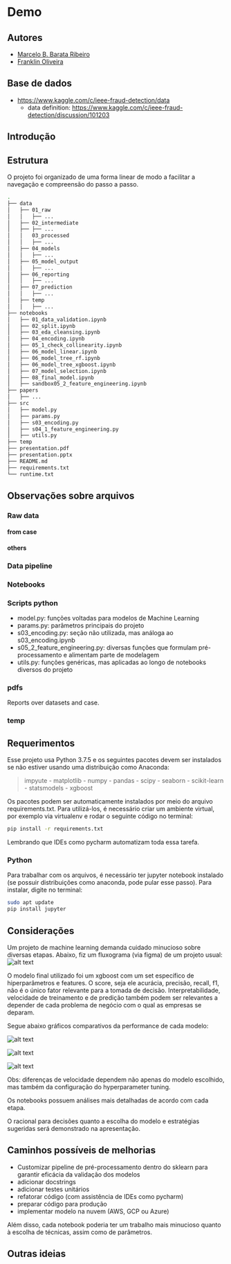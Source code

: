 # Demo

## Autores
* [Marcelo B. Barata Ribeiro](https://www.linkedin.com/in/marcelobarataribeiro/)
* [Franklin Oliveira](https://www.github.com/Franklin-oliveira)

## Base de dados
<!-- * https://www.kaggle.com/mlg-ulb/creditcardfraud -->
* https://www.kaggle.com/c/ieee-fraud-detection/data
    * data definition: https://www.kaggle.com/c/ieee-fraud-detection/discussion/101203

## Introdução
<!-- Além da métrica de score a ser definida, diversas outras medidas são importantes para o processo decisório
* Velocidade de treinamento do modelo. Além disso, custo da amostragem dos dados em termos de score vs. ganho em velocidade de treinamento. 
* Velocidade de predição. 
* Qual é o grau de interpretabilidade exigido?
* Qual é o prazo? O que teria maior peso se considerar o tradeoff entre qualidade (ou complexidade do modelo) e velocidade de entrega? 
* Ter um modelo facilmente replicável e adaptável para outro projetos é mais ou menos importante do que utilizar o estado da arte? Quanto tempo estamos dispostos a dedicar para a parte técnica?

Cada um desses pontos depende da percepção do negócio e suas respectivas prioridades. Não existe uma bala de prata. Por exemplo, há casos em que modelos de Deep Learning se adequam bem, mas em diversas situações seria uma estratégia equivocada. Quando é priorizada interpretabilidade e velocidade de elaboração e produtização, modelos de árvore (Random Forest, XGBoost, etc) e regressão linear (Logística, com regularização Lasso ou Ridge, etc) podem se adequar melhor. É por isso que, assumindo a priorização da interpretabilidade, me basearei em apenas 3 modelos: Random Forest, XGBoost e Regressão ElasticNet. Além disso, apliquei XGboost também para avaliar feature importances (junto a outras técnicas para escolha de variáveis).

O projeto foi organizado numa série de notebooks, seguindo o princípio de Separation of Concerns (SoC), ou seja, priorizei a modularização de modo que cada componente seja centrado num conjunto específico e intuitivo de operações, o que facilita a navegação por parte de outros usuários, assim como a adaptação e debugging do código. O modelo de organização de pasta é similar ao indicado no link a seguir: [how to structure a python based data science project](https://medium.com/swlh/how-to-structure-a-python-based-data-science-project-a-short-tutorial-for-beginners-7e00bff14f56)

Uma diversidade de técnicas voltadas para modelagem, EDA e pré-processamento foi utilizada ao longo dos notebooks. Uma breve listagem pode ser elaborada abaixo:
* Visualizações de boxplots, histogramas, correlation matrix.
* Hyperparameter tuning por meio de GridSearch.
* k-fold cross-validation.
* Encoding: 
* Isolation Forest para lidar com anomalias
* Deixei no código funções para dois tipos de imputação de dados faltantes : KNN e via mediana. 
* Feature selection: Feature importances do XGboost, correlation matrix, medida de multicolinearidade via VIF, visualizações.
* Processo decisório com manipulação e ordenamento das predições -->
<!-- * Simulação da qualidade de amostragem -->

## Estrutura
O projeto foi organizado de uma forma linear de modo a facilitar a navegação e compreensão do passo a passo.

```bash
.
├── data
│   ├── 01_raw
│   │   ├── ...
│   ├── 02_intermediate
│   ├── ├── ...
│   │   03_processed
│   │   ├── ...
│   ├── 04_models
│   │   ├── ...
│   ├── 05_model_output
│   │   ├── ...
│   ├── 06_reporting
│   │   ├── ...
│   ├── 07_prediction
│   │   ├── ...
│   ├── temp
│   │   ├── ...
├── notebooks
│   ├── 01_data_validation.ipynb
│   ├── 02_split.ipynb
│   ├── 03_eda_cleansing.ipynb
│   ├── 04_encoding.ipynb
│   ├── 05_1_check_collinearity.ipynb
│   ├── 06_model_linear.ipynb
│   ├── 06_model_tree_rf.ipynb
│   ├── 06_model_tree_xgboost.ipynb
│   ├── 07_model_selection.ipynb
│   ├── 08_final_model.ipynb
│   ├── sandbox05_2_feature_engineering.ipynb
├── papers
│   ├── ...
├── src
│   ├── model.py
│   ├── params.py
│   ├── s03_encoding.py
│   ├── s04_1_feature_engineering.py
│   ├── utils.py
├── temp
├── presentation.pdf
├── presentation.pptx
├── README.md
├── requirements.txt
└── runtime.txt


```

## Observações sobre arquivos

### Raw data

#### from case


#### others


### Data pipeline


### Notebooks

### Scripts python 
* model.py: funções voltadas para modelos de Machine Learning
* params.py: parâmetros principais do projeto
* s03_encoding.py: seção não utilizada, mas análoga ao s03_encoding.ipynb
* s05_2_feature_engineering.py: diversas funções que formulam pré-processamento e alimentam parte de modelagem
* utils.py: funções genéricas, mas aplicadas ao longo de notebooks diversos do projeto

### pdfs
Reports over datasets and case.

### temp

## Requerimentos
Esse projeto usa Python 3.7.5 e os seguintes pacotes devem ser instalados se não estiver usando uma distribuição como Anaconda:

> impyute - matplotlib - numpy - pandas - scipy - seaborn - scikit-learn - statsmodels - xgboost


Os pacotes podem ser automaticamente instalados por meio do arquivo requirements.txt. Para utilizá-los, é necessário criar um ambiente virtual, por exemplo via virtualenv e rodar o seguinte código no terminal:
```sh
pip install -r requirements.txt
```
Lembrando que IDEs como pycharm automatizam toda essa tarefa.

### Python
Para trabalhar com os arquivos, é necessário ter jupyter notebook instalado (se possuir distribuições como anaconda, pode pular esse passo). Para instalar, digite no terminal:
```sh
sudo apt update
pip install jupyter
```

## Considerações
Um projeto de machine learning demanda cuidado minucioso sobre diversas etapas. Abaixo, fiz um fluxograma (via figma) de um projeto usual:
![alt text](./imagem/fluxograma_macro.jpg)

O modelo final utilizado foi um xgboost com um set específico de hiperparâmetros e features. O score, seja ele acurácia, precisão, recall, f1, não é o único fator relevante para a tomada de decisão. Interpretabilidade, velocidade de treinamento e de predição também podem ser relevantes a depender de cada problema de negócio com o qual as empresas se deparam.

Segue abaixo gráficos comparativos da performance de cada modelo:

![alt text](./data/06_reporting/06metric_score.jpg)

![alt text](./data/06_reporting/06metric_train_time.jpg)

![alt text](./data/06_reporting/06metric_prediction_time.jpg)

Obs: diferenças de velocidade dependem não apenas do modelo escolhido, mas também  da configuração do hyperparameter tuning.

Os notebooks possuem análises mais detalhadas de acordo com cada etapa.

O racional para decisões quanto a escolha do modelo e estratégias sugeridas será demonstrado na apresentação.

## Caminhos possíveis de melhorias
* Customizar pipeline de pré-processamento dentro do sklearn para garantir eficácia da validação dos modelos
* adicionar docstrings
* adicionar testes unitários
* refatorar código (com assistência de IDEs como pycharm)
* preparar código para produção
* implementar modelo na nuvem (AWS, GCP ou Azure)

Além disso, cada notebook poderia ter um trabalho mais minucioso quanto à escolha de técnicas, assim como de parâmetros.

## Outras ideias
